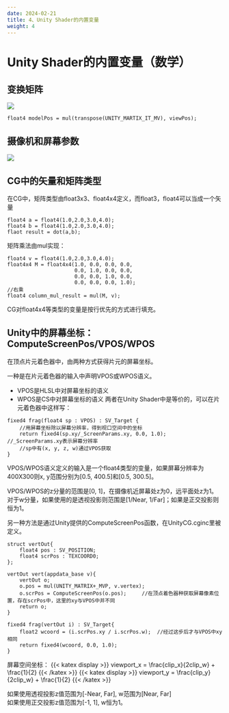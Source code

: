 ```yaml
---
date: 2024-02-21
title: 4、Unity Shader的内置变量
weight: 4
---
```

# Unity Shader的内置变量（数学）

## 变换矩阵
![](https://s2.loli.net/2024/02/21/McHVICwAdh5yTbW.png)
```
float4 modelPos = mul(transpose(UNITY_MARTIX_IT_MV), viewPos);
```

## 摄像机和屏幕参数
![](https://s2.loli.net/2024/03/10/GLWjoHdqNIaRxrZ.png)

## CG中的矢量和矩阵类型
在CG中，矩阵类型由float3x3、float4x4定义，而float3，float4可以当成一个矢量
```
float4 a = float4(1.0,2.0,3.0,4.0);
float4 b = float4(1.0,2.0,3.0,4.0);
flaot result = dot(a,b);
```
矩阵乘法由mul实现：
```
float4 v = float4(1.0,2.0,3.0,4.0);
float4x4 M = float4x4(1.0, 0.0, 0.0, 0.0,
                      0.0, 1.0, 0.0, 0.0,
                      0.0, 0.0, 1.0, 0.0,
                      0.0, 0.0, 0.0, 1.0);
//右乘
float4 column_mul_result = mul(M, v);
```
CG对float4x4等类型的变量是按行优先的方式进行填充。

## Unity中的屏幕坐标：ComputeScreenPos/VPOS/WPOS
在顶点片元着色器中，由两种方式获得片元的屏幕坐标。

一种是在片元着色器的输入中声明VPOS或WPOS语义。
- VPOS是HLSL中对屏幕坐标的语义
- WPOS是CS中对屏幕坐标的语义
两者在Unity Shader中是等价的，可以在片元着色器中这样写：
```
fixed4 frag(float4 sp : VPOS) : SV_Target {
    //用屏幕坐标除以屏幕分辨率，得到视口空间中的坐标
    return fixed4(sp.xy/_ScreenParams.xy, 0.0, 1.0);    //_ScreenParams.xy表示屏幕分辨率
    //sp中有(x, y, z, w)通过VPOS获取
}
```
VPOS/WPOS语义定义的输入是一个float4类型的变量，如果屏幕分辨率为400X300则x, y范围分别为[0.5, 400.5]和[0.5, 300.5]。

VPOS/WPOS的z分量的范围是[0, 1]，在摄像机近屏幕处z为0，远平面处z为1。\
对于w分量，如果使用的是透视投影则范围是[1/Near, 1/Far]；如果是正交投影则恒为1。


另一种方法是通过Unity提供的ComputeScreenPos函数，在UnityCG.cginc里被定义。
```
struct vertOut{
    float4 pos : SV_POSITION;
    float4 scrPos : TEXCOORD0;
};

vertOut vert(appdata_base v){
    vertOut o;
    o.pos = mul(UNITY_MATRIX+_MVP, v.vertex);
    o.scrPos = ComputeScreenPos(o.pos);     //在顶点着色器种获取屏幕像素位置，存在scrPos中，这里的xy与VPOS中并不同
    return o;
}

fixed4 frag(vertOut i) : SV_Target{
    float2 wcoord = (i.scrPos.xy / i.scrPos.w);  //经过这步后才与VPOS中xy相同
    return fixed4(wcoord, 0.0, 1.0);
}

```
屏幕空间坐标：
{{< katex display >}}
viewport_x = \frac{clip_x}{2clip_w} + \frac{1}{2}
{{< /katex >}}
{{< katex display >}}
viewport_y = \frac{clip_y}{2clip_w} + \frac{1}{2}
{{< /katex >}}

如果使用透视投影z值范围为[-Near, Far], w范围为[Near, Far]\
如果使用正交投影z值范围为[-1, 1], w恒为1。